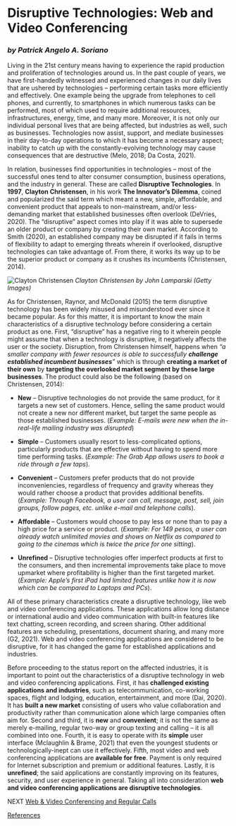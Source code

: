 # Disruptive Technologies: Web and Video Conferencing
### _by Patrick Angelo A. Soriano_

Living in the 21st century means having to experience the rapid production and proliferation of technologies around us. In the past couple of years, we have first-handedly witnessed and experienced changes in our daily lives that are ushered by technologies – performing certain tasks more efficiently and effectively. One example being the upgrade from telephones to cell phones, and currently, to smartphones in which numerous tasks can be performed, most of which used to require additional resources, infrastructures, energy, time, and many more. Moreover, it is not only our individual personal lives that are being affected, but industries as well, such as businesses. Technologies now assist, support, and mediate businesses in their day-to-day operations to which it has become a necessary aspect; inability to catch up with the constantly-evolving technology may cause consequences that are destructive (Melo, 2018; Da Costa, 2021).

In relation, businesses find opportunities in technologies – most of the successful ones tend to alter consumer consumption, business operations, and the industry in general. These are called **Disruptive Technologies**. In **1997**, **Clayton Christensen**, in his work **The Innovator’s Dilemma**, coined and popularized the said term which meant a new, simple, affordable, and convenient product that appeals to non-mainstream, and/or less-demanding market that established businesses often overlook (DeVries, 2020). The “disruptive” aspect comes into play if it was able to supersede an older product or company by creating their own market. According to Smith (2020), an established company may be disrupted if it fails in terms of flexibility to adapt to emerging threats wherein if overlooked, disruptive technologies can take advantage of. From there, it works its way up to be the superior product or company as it crushes its incumbents (Christensen, 2014). 

![Clayton Christensen](https://hbr.org/resources/images/article_assets/2020/01/Jan20_24_143491995.jpg)
_Clayton Christensen by John Lamparski (Getty Images)_

As for Christensen, Raynor, and McDonald (2015) the term disruptive technology has been widely misused and misunderstood ever since it became popular. As for this matter, it is important to know the main characteristics of a disruptive technology before considering a certain product as one. First, “disruptive” has a negative ring to it wherein people might assume that when a technology is disruptive, it negatively affects the user or the society. Disruption, from Christensen himself, happens when _“a smaller company with fewer resources is able to successfully **challenge established incumbent businesses**”_ which is through **creating a market of their own** by **targeting the overlooked market segment by these large businesses**. The product could also be the following (based on Christensen, 2014):

- **New** – Disruptive technologies do not provide the same product, for it targets a new set of customers. Hence, selling the same product would not create a new nor different market, but target the same people as those established businesses. (_Example: E-mails were new when the in-real-life mailing industry was disrupted_)

- **Simple** – Customers usually resort to less-complicated options, particularly products that are effective without having to spend more time performing tasks. (_Example: The Grab App allows users to book a ride through a few taps_).

- **Convenient** – Customers prefer products that do not provide inconveniencies, regardless of frequency and gravity whereas they would rather choose a product that provides additional benefits. (_Example: Through Facebook, a user can call, message, post, sell, join groups, follow pages, etc. unlike e-mail and telephone calls_).

- **Affordable** – Customers would choose to pay less or none than to pay a high price for a service or product. (_Example: For 149 pesos, a user can already watch unlimited movies and shows on Netflix as compared to going to the cinemas which is twice the price for one sitting_).

- **Unrefined** – Disruptive technologies offer imperfect products at first to the consumers, and then incremental improvements take place to move upmarket where profitability is higher than the first targeted market.  (_Example: Apple’s first iPad had limited features unlike how it is now which can be compared to Laptops and PCs_).

All of these primary characteristics create a disruptive technology, like web and video conferencing applications. These applications allow long distance or international audio and video communication with built-in features like text chatting, screen recording, and screen sharing. Other additional features are scheduling, presentations, document sharing, and many more (G2, 2021). Web and video conferencing applications are considered to be disruptive, for it has changed the game for established applications and industries.

Before proceeding to the status report on the affected industries, it is important to point out the characteristics of a disruptive technology in web and video conferencing applications. First, it has **challenged existing applications and industries**, such as telecommunication, co-working spaces, flight and lodging, education, entertainment, and more (Dai, 2020). It has **built a new market** consisting of users who value collaboration and productivity rather than communication alone which large companies often aim for. Second and third, it is **new** and **convenient**; it is not the same as merely e-mailing, regular two-way or group texting and calling – it is all combined into one. Fourth, it is easy to operate with its **simple** user interface (Mclaughlin & Brame, 2021) that even the youngest students or technologically-inept can use it effectively. Fifth, most video and web conferencing applications are **available for free**. Payment is only required for Internet subscription and premium or additional features. Lastly, it is **unrefined**; the said applications are constantly improving on its features, security, and user experience in general. Taking all into consideration **web and video conferencing applications are disruptive technologies**.

NEXT
[Web & Video Conferencing and Regular Calls](second.md)

[References](references.md)


